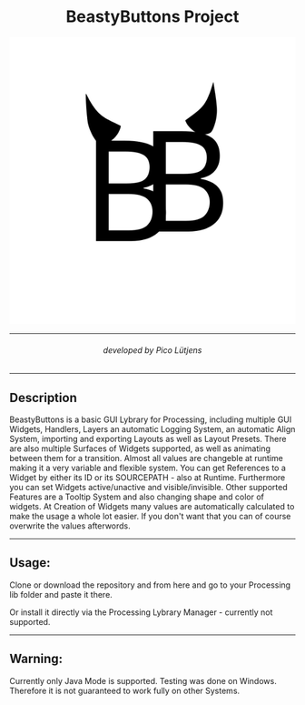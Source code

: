 <h1 style="text-align:center">BeastyButtons Project</h1>

<p style="text-align:center;"><img src="BeastyButtons Logo.svg"></p>

---
<h6 style="text-align:center;">developed by Pico Lütjens</h6>

---

## Description

BeastyButtons is a basic GUI Lybrary for Processing, including multiple GUI Widgets, Handlers, Layers an automatic Logging System, an automatic Align System, importing and exporting Layouts as well as Layout Presets.
There are also multiple Surfaces of Widgets supported, as well as animating between them for a transition.
Almost all values are changeble at runtime making it a very variable and flexible system.
You can get References to a Widget by either its ID or its SOURCEPATH - also at Runtime.
Furthermore you can set Widgets active/unactive and visible/invisible. Other supported Features are a Tooltip System and also changing shape and color of widgets. At Creation of Widgets many values are automatically calculated to make the usage a whole lot easier. If you don't want that you can of course overwrite the values afterwords.

---
## Usage:
Clone or download the repository and from here and go to your Processing lib folder and paste it there. 

Or install it directly via the Processing Lybrary Manager - currently not supported.

---

## Warning: 
Currently only Java Mode is supported. Testing was done on Windows. Therefore it is not guaranteed to work fully on other Systems. 